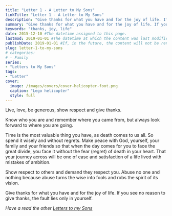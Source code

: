```yaml
---
title: "Letter 1 - A Letter to My Sons"
linkTitle: "Letter 1 - A Letter to My Sons"
description: "Give thanks for what you have and for the joy of life. If you see no reason to give thanks, the fault lies only in yourself."
summary: "Give thanks for what you have and for the joy of life. If you see no reason to give thanks, the fault lies only in yourself."
keywords: "thanks, joy, life"
date: 2015-12-10 #The datetime assigned to this page.
lastmod: 2019-01-01 #The datetime at which the content was last modified.
publishDate: 2019-01-01 #If, in the future, the content will not be rendered unless the --buildFuture flag is passed to Hugo.
slug: letter-1-to-my-sons
# categories:
# - Family
series:
- "Letters to My Sons"
tags:
- "Letter"
cover:
  image: /images/covers/cover-helicopter-foot.png
  caption: "Lego helicopter"
  style: full
---
```


Live, love, be generous, show respect and give thanks.

Know who you are and remember where you came from, but always look forward to where you are going.

Time is the most valuable thing you have, as death comes to us all. So spend it wisely and without regrets. Make peace with God, yourself, your family and your friends so that when the day comes for you to face the great divide, you face it without the fear (regret) of death in your heart. That your journey across will be one of ease and satisfaction of a life lived with mistakes of ambition.

Show respect to others and demand they respect you. Abuse no one and nothing because abuse turns the wise into fools and robs the spirit of its vision.

Give thanks for what you have and for the joy of life. If you see no reason to give thanks, the fault lies only in yourself.

*Have a read the other [Letters to my Sons](/letters-to-my-sons/)*